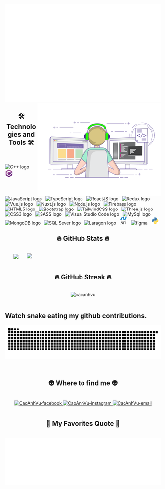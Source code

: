 <!-- AndyVuCoder -->
<a href="#" target="_blank">
  <img src="svg/caoanhvu.svg" width="1100" alt="CaoAnhVu-official" />
</a>
<img align="right" alt="Coding" width="400" src="https://raw.githubusercontent.com/devSouvik/devSouvik/master/gif3.gif">
<h2 align="center">🛠 Technologies and Tools 🛠</h2>
<br>  

<!-- https://simpleicons.org/ -->

<span><img src="https://img.shields.io/badge/C++-282C34?logo=c%2B%2B&logoColor=75B8ED" alt="C++ logo" title="C++" height="25" /></span>
&nbsp;
<span><img src="https://raw.githubusercontent.com/devicons/devicon/master/icons/csharp/csharp-original.svg" alt="csharp" width="25" height="25"/></span>
&nbsp;
<span><img src="https://img.shields.io/badge/JavaScript-282C34?logo=javascript&logoColor=F7DF1E" alt="JavaScript logo" title="JavaScript" height="25" /></span>
&nbsp;
<span><img src="https://img.shields.io/badge/TypeScript-282C34?logo=typescript&logoColor=3178C6" alt="TypeScript logo" title="TypeScript" height="25" /></span>
&nbsp;
<span><img src="https://img.shields.io/badge/ReactJS-282C34?logo=react&logoColor=61DAFB" alt="ReactJS logo" title="ReactJS" height="25" /></span>
&nbsp;
<span><img src="https://img.shields.io/badge/Redux-282C34?logo=redux&logoColor=764ABC" alt="Redux logo" title="Redux" height="25" /></span>
&nbsp;
<span><img src="https://img.shields.io/badge/Vue.js-282C34?logo=vue.js&logoColor=4FC08D" alt="Vue.js logo" title="Vue.js" height="25" /></span>
&nbsp;
<span><img src="https://img.shields.io/badge/Nuxt.js-282C34?logo=nuxt.js&logoColor=4FC08D" alt="Nuxt.js logo" title="Nuxt.js" height="25" /></span>
&nbsp;
<span><img src="https://img.shields.io/badge/Node.js-282C34?logo=node.js&logoColor=00F200" alt="Node.js logo" title="Node.js" height="25" /></span>
&nbsp;
<span><img src="https://img.shields.io/badge/Firebase-282C34?logo=firebase&logoColor=FFCA28" alt="Firebase logo" title="Firebase" height="25" /></span>
&nbsp;
<span><img src="https://img.shields.io/badge/HTML5-282C34?logo=html5&logoColor=E34F26" alt="HTML5 logo" title="HTML5" height="25" /></span>
&nbsp;
<span><img src="https://img.shields.io/badge/Bootstrap-282C34?logo=bootstrap&logoColor=7952B3" alt="Bootstrap logo" title="Bootstrap" height="25" /></span>
&nbsp;
<span><img src="https://img.shields.io/badge/Tailwind%20CSS-282C34?logo=tailwind-css&logoColor=38B2AC" alt="TailwindCSS logo" title="TailwindCSS" height="25" /></span>
&nbsp;
<span><img src="https://img.shields.io/badge/Three.js-282C34?logo=three.js&logoColor=FFFFFF" alt="Three.js logo" title="Three.js" height="25" /></span>
&nbsp;
<span><img src="https://img.shields.io/badge/CSS3-282C34?logo=css3&logoColor=1572B6" alt="CSS3 logo" title="CSS3" height="25" /></span>
&nbsp;
<span><img src="https://img.shields.io/badge/Sass-282C34?logo=sass&logoColor=CC6699" alt="SASS logo" title="SASS" height="25" /></span>
&nbsp;
<span><img src="https://img.shields.io/badge/VS%20Code-282C34?logo=visual-studio-code&logoColor=007ACC" alt="Visual Studio Code logo" title="Visual Studio Code" height="25" /></span>
&nbsp;
<span><img src="https://img.shields.io/badge/MySQL-282C34?logo=mysql&logoColor=007ACC" alt="MySql logo" title="MySql" height="25" /></span>
&nbsp;
<span><img src="https://img.shields.io/badge/MongoDB-282C34?logo=mongodb&logoColor=47A248" alt="MongoDB logo" title="MongoDB" height="25" /></span>
&nbsp;
<span><img src="https://img.shields.io/badge/SQL%20Server-282C34?logo=microsoft-sql-server&logoColor=FFCA28" alt="SQL Sever logo" title="sql sever" height="25" /></span>
&nbsp;
<span><img src="https://img.shields.io/badge/Laragon-282C34?logo=laragon&logoColor=007ACC" alt="Laragon logo" title="Laragon" height="25" /></span>
&nbsp;
<span><img src="https://raw.githubusercontent.com/devicons/devicon/master/icons/dot-net/dot-net-original-wordmark.svg" alt="dotnet" width="25" height="25"/></span>
&nbsp;
<span><img src="https://www.vectorlogo.zone/logos/figma/figma-icon.svg" alt="figma" width="25" height="25"/></span>
&nbsp;
<span><img src="https://raw.githubusercontent.com/devicons/devicon/master/icons/python/python-original.svg" alt="python" width="25" height="25"/></span>
<br>

<h2 align="center">🔥 GitHub Stats 🔥</h2>
<!-- https://github.com/anuraghazra/github-readme-stats -->
<br>
<div align=center>
  <a href="#" title="CaoAnhVu">
    <img width="315" align="center" src="https://github-readme-stats.vercel.app/api/top-langs/?username=CaoAnhVu&hide=c%23,powershell,Mathematica,Ruby,Objective-C,Objective-C%2b%2b,Cuda&title_color=61dafb&text_color=ffffff&icon_color=61dafb&bg_color=20232a&langs_count=8&layout=compact&border_color=61dafb&hide_border=true" />
  </a>
  <a href="#" title="CaoAnhVu">
    <img align="right" width="434" src="https://github-readme-stats.vercel.app/api?username=CaoAnhVu&show_icons=true&theme=react&border_color=61dafb&hide_border=true" />
  </a>
</div>
<br>
<h2 align="center">🔥 GitHub Streak 🔥</h2>
<!-- https://github.com/anuraghazra/github-readme-streak -->
<br>
<div align=center>
  <a align="center"><img align="center" src="https://github-readme-streak-stats.herokuapp.com/?user=caoanhvu&theme=dark" alt="caoanhvu" /></a>
</div>
<br>

## Watch snake eating my github contributions.

![Snake animation](https://raw.githubusercontent.com/caoanhvu/caoanhvu/output/github-contribution-grid-snake-dark.svg)

<br>
<h2 align="center">👽 Where to find me 👽</h2>
<br>
<!-- https://icons8.com -->
<div align="center">
  <a href="https://www.facebook.com/C.ahzuu/" target="blank">
    <img src="https://img.icons8.com/bubbles/100/000000/facebook-new.png" alt="CaoAnhVu-facebook" />
  </a>
  <!-- <a href="https://www.linkedin.com/in/" target="blank">
    <img src="https://img.icons8.com/bubbles/100/000000/linkedin.png" alt="CaoAnhVu-linkedin" />
  </a> -->
  <a href="https://www.instagram.com/_bridget.129/" target="blank">
    <img src="https://img.icons8.com/bubbles/100/000000/instagram.png" alt="CaoAnhVu-instagram" />
  </a>
  <a href="mailto:anhvuktnh@gmail.com" target="top">
    <img src="https://img.icons8.com/bubbles/100/000000/apple-mail.png" alt="CaoAnhVu-email" />
  </a>
</div>

<!-- <br>

<h2 align="center">📖 My MERN Stack Advanced Course 📖</h2>
<br>
<p>
  <a href="https://youtu.be/63opfUkPq6k" target="_blank">
    <strong>☕ Học lập trình MERN Stack Nâng Cao (NodeJS, ReactJS, ExpressJS, MongoDB)</strong>
  </a>
</p>
<p><strong>☕ Đây là một khóa học mà mình đã làm cực kỳ tâm huyết, với phong cách dạy lập trình làm dự án thực tế, chuyên nghiệp. Để các bạn có một hành trang kiến thức vững chắc cho hành trình sự nghiệp làm lập trình viên trong tương lai nhé.</strong></p>
<p><strong>☕ Vì mỗi lần mở lớp online dạy trực tiếp này mình chỉ nhận số lượng rất ít bạn để đảm bảo chất lượng học, nên là các bạn quan tâm thì cứ thoải mái liên hệ với mình sớm để đăng ký giữ chỗ cho những lớp tiếp theo nha!</strong></p>
<p>
  <strong>🔗 Link giới thiệu chi tiết: <a href="https://youtu.be/63opfUkPq6k" target="_blank">Lập Trình MERN Stack Nâng Cao - Học Thực Tế Để Đi Làm</a></strong>
  <br>
  <strong>🔗 Liên hệ với mình tại Facebook: <a href="https://www.facebook.com/trungquandev" target="_blank">https://www.facebook.com/trungquandev</a></strong>
  <br>
  <strong>📧 Hoặc Email: <a href="mailto:trungquandev.official@gmail.com" target="_top">trungquandev.official@gmail.com</a></strong>
</p>
<a href="https://youtu.be/63opfUkPq6k" target="_blank">
  <img src="images/fair-mern-stack-advanced-banner-trungquandev-scaled.jpeg" width="1200" alt="trungquandev-official" />
</a> -->

<br>
<h2 align="center">📑 My Favorites Quote 📑</h2>
<br>
<a href="#" target="_blank">
  <img src="svg/caoanhvu-quotes.svg" width="846" height="150" alt="CaoAnhVu-official" />
</a>

<!--
**CaoAnhVu/CaoAnhVu** is a ✨ _special_ ✨ repository because its `README.md` (this file) appears on your GitHub profile.

Here are some ideas to get you started:

- 🔭 I’m currently working on ...
- 🌱 I’m currently learning ...
- 👯 I’m looking to collaborate on ...
- 🤔 I’m looking for help with ...
- 💬 Ask me about ...
- 📫 How to reach me: ...
- 😄 Pronouns: ...
- ⚡ Fun fact: ...
-->
